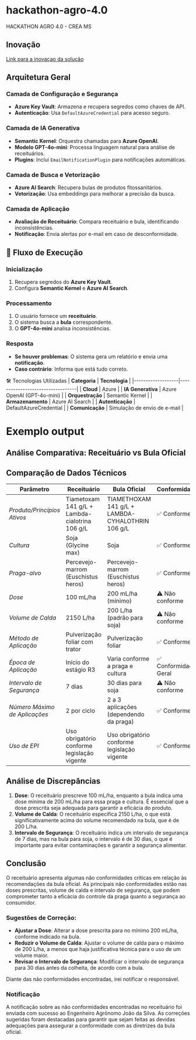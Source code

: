 # hackathon-agro-4.0
HACKATHON AGRO 4.0 - CREA MS

## Inovação
[Link para a inovaçao da solução](INOVACAO.md)

## Arquitetura Geral

### Camada de Configuração e Segurança
- **Azure Key Vault**: Armazena e recupera segredos como chaves de API.
- **Autenticação**: Usa `DefaultAzureCredential` para acesso seguro.

### Camada de IA Generativa
- **Semantic Kernel**: Orquestra chamadas para **Azure OpenAI**.
- **Modelo GPT-4o-mini**: Processa linguagem natural para análise de receituários.
- **Plugins**: Inclui `EmailNotificationPlugin` para notificações automáticas.

### Camada de Busca e Vetorização
- **Azure AI Search**: Recupera bulas de produtos fitossanitários.
- **Vetorização**: Usa embeddings para melhorar a precisão da busca.

### Camada de Aplicação
- **Avaliação de Receituário**: Compara receituário e bula, identificando inconsistências.
- **Notificação**: Envia alertas por e-mail em caso de desconformidade.

## 🔄 Fluxo de Execução

### Inicialização
1. Recupera segredos do **Azure Key Vault**.
2. Configura **Semantic Kernel** e **Azure AI Search**.

### Processamento
1. O usuário fornece um **receituário**.
2. O sistema busca a **bula** correspondente.
3. O **GPT-4o-mini** analisa inconsistências.

### Resposta
- **Se houver problemas**: O sistema gera um relatório e envia uma **notificação**.
- **Caso contrário**: Informa que está tudo correto.

🛠 Tecnologias Utilizadas
| **Categoria**     | **Tecnologia**                     |
|-------------------|----------------------------------|
| **Cloud**        | Azure                             |
| **IA Generativa** | Azure OpenAI (GPT-4o-mini)      |
| **Orquestração**  | Semantic Kernel                 |
| **Armazenamento** | Azure AI Search                 |
| **Autenticação**  | DefaultAzureCredential          |
| **Comunicação**   | Simulação de envio de e-mail    |


# Exemplo output
## Análise Comparativa: Receituário vs Bula Oficial

## Comparação de Dados Técnicos

| Parâmetro | Receituário | Bula Oficial | Conformidade |
|-----------|-------------|--------------|--------------|
| *Produto/Princípios Ativos* | Tiametoxam 141 g/L + Lambda-cialotrina 106 g/L | TIAMETHOXAM 141 g/L + LAMBDA-CYHALOTHRIN 106 g/L | ✅ Conforme |
| *Cultura* | Soja (Glycine max) | Soja | ✅ Conforme |
| *Praga-alvo* | Percevejo-marrom (Euschistus heros) | Percevejo-marrom (Euschistus heros) | ✅ Conforme |
| *Dose* | 100 mL/ha | 200 mL/ha (mínimo) | ⚠ Não conforme |
| *Volume de Calda* | 2150 L/ha | 200 L/ha (padrão para soja) | ⚠ Não conforme |
| *Método de Aplicação* | Pulverização foliar com trator | Pulverização foliar | ✅ Conforme |
| *Época de Aplicação* | Início do estágio R3 | Varia conforme a praga e cultura | ✅ Conformidade Geral |
| *Intervalo de Segurança* | 7 dias | 30 dias para soja | ⚠ Não conforme |
| *Número Máximo de Aplicações* | 2 por ciclo | 2 a 3 aplicações (dependendo da praga) | ✅ Conforme |
| *Uso de EPI* | Uso obrigatório conforme legislação vigente | Uso obrigatório conforme legislação vigente | ✅ Conforme |

## Análise de Discrepâncias

1. **Dose**: O receituário prescreve 100 mL/ha, enquanto a bula indica uma dose mínima de 200 mL/ha para essa praga e cultura. É essencial que a dose prescrita seja adequada para garantir a eficácia do produto.
2. **Volume de Calda**: O receituário especifica 2150 L/ha, o que está significativamente acima do volume recomendado na bula, que é de 200 L/ha.
3. **Intervalo de Segurança**: O receituário indica um intervalo de segurança de 7 dias, mas na bula para soja, o intervalo é de 30 dias, o que é importante para evitar contaminações e garantir a segurança alimentar.

## Conclusão

O receituário apresenta algumas não conformidades críticas em relação às recomendações da bula oficial. As principais não conformidades estão nas doses prescritas, volume de calda e intervalo de segurança, que podem comprometer tanto a eficácia do controle da praga quanto a segurança ao consumidor.

### Sugestões de Correção:
- **Ajustar a Dose**: Alterar a dose prescrita para no mínimo 200 mL/ha, conforme indicado na bula.
- **Reduzir o Volume de Calda**: Ajustar o volume de calda para o máximo de 200 L/ha, a menos que haja justificativa técnica para o uso de um volume maior.
- **Revisar o Intervalo de Segurança**: Modificar o intervalo de segurança para 30 dias antes da colheita, de acordo com a bula.

Diante das não conformidades encontradas, irei notificar o responsável. 

### Notificação
A notificação sobre as não conformidades encontradas no receituário foi enviada com sucesso ao Engenheiro Agrônomo João da Silva. As correções sugeridas foram destacadas para garantir que sejam feitas as devidas adequações para assegurar a conformidade com as diretrizes da bula oficial. 
